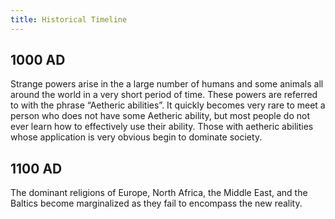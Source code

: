 ```yaml
---
title: Historical Timeline
---
```


## 1000 AD
Strange powers arise in the a large number of humans and some animals all around the world in a very short period of time. These powers are referred to with the phrase “Aetheric abilities”. It quickly becomes very rare to meet a person who does not have some Aetheric ability, but most people do not ever learn how to effectively use their ability.
Those with aetheric abilities whose application is very obvious begin to dominate society. 

## 1100 AD
The dominant religions of Europe, North Africa, the Middle East, and the Baltics become marginalized as they fail to encompass the new reality.
